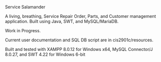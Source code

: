 Service Salamander

A living, breathing, Service Repair Order, Parts, and Customer management application.
Built using Java, SWT, and MySQL/MariaDB.

Work in Progress.

Current user documentation and SQL DB script are in cis2901c/resources.

Built and tested with XAMPP 8.0.12 for Windows x64, MySQL Connector/J 8.0.27, and SWT 4.22 for Windows 6-bit